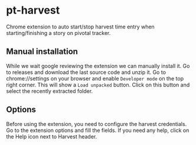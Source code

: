 # pt-harvest
Chrome extension to auto start/stop harvest time entry when starting/finishing a story on pivotal tracker.

## Manual installation
While we wait google reviewing the extension we can manually install it.
Go to releases and download the last source code and unzip it.
Go to chrome://settings on your browser and enable `Developer mode` on the top right corner. This will show a `Load unpacked` button.
Click on this button and select the recently extracted folder.

## Options
Before using the extension, you need to configure the harvest credentials.
Go to the extension options and fill the fields. If you need any help, click on the Help icon next to Harvest header.